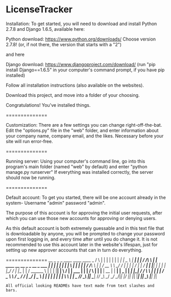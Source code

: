 LicenseTracker
==============

Installation:
To get started, you will need to download and install Python 2.7.8 and Django 1.6.5, available here:

Python download: https://www.python.org/downloads/
Choose version 2.7.8! (or, if not there, the version that starts with a "2")

and here

Django download: https://www.djangoproject.com/download/
(run "pip install Django==1.6.5" in your computer's command prompt, if you have pip installed)

Follow all installation instructions (also available on the websites).


Download this project, and move into a folder of your choosing.

Congratulations! You've installed things.

==============

Customization:
There are a few settings you can change right-off-the-bat. Edit the "options.py" file in the "web" folder, and enter information about your company name, company email, and the likes. Necessary before your site will run error-free.

==============

Running server:
Using your computer's command line, go into this program's main folder (named "web" by default) and enter "python manage.py runserver"
If everything was installed correctly, the server should now be running.

==============

Default account:
To get you started, there will be one account already in the system- Username "admin" password "admin".

The purpose of this account is for approving the initial user requests, after which you can use those new accounts for approving or denying users. 

As this default account is both extremely guessable and in this text file that is downloadable by anyone, you will be prompted to change your password upon first logging in, and every time after until you do change it. It is not recommended to use this account later in the website's lifespan, just for setting up new approver accounts that can in turn do everything.

==============
      __        _        													 _    _   ____   ____     ____   _
     /  \      | |             									        	| |  | | |  __| |  _  \  |  __| | |
    / /\ \     | |   ____   __   __       _         _    __  _    ___       | |  | | | |    | | \ |  | |    | |
   / /__\ \    | |  / __ \  \ \_/ /      | |       | |  / _\| |  / __|      | |__| | | |__  | |_/ /  | |__  | |
  / ______ \   | | | |__| |  \   /       | |  ___  | | | / \  | | |__       |  __  | |  __| |  _ |   |  __| |_|
 / /      \ \  | | |  ____|  / _ \        \ \/ _ \/ /  | \_/  |  \__ \      | |  | | | |__  | | \ \  | |__   _
/_/ 	   \_\ |_|  \____|  /_/ \_\        \__/ \__/    \__/|_|  |___/      |_|  |_| |____| |_|  \_\ |____| |_|
~~~~~~~~~~~~~~~~~~~~~~~~~~~~~~~~~~~~~~~~~~~~~~~~~~~~~~~~~~~~~~~~~~~~~~~~~~~~~~~~~~~~~~~~~~~~~~~~~~~~~~~~~~~~~~~
All official looking READMEs have text made from text slashes and bars.